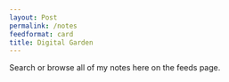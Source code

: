 ```yaml
---
layout: Post
permalink: /notes
feedformat: card
title: Digital Garden
---
```


Search or browse all of my notes here on the feeds page.